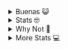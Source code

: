 
<details>
 <summary> Buenas 😺 </summary> 
 
 ![image](https://user-images.githubusercontent.com/71232328/156889336-c457bb5d-6c4f-4880-bbef-a28d081b8068.png)
 
</details>
 
 
 <details>
 <summary> Stats 🤓 </summary> 
 <a href="https://github.com/anuraghazra/github-readme-stats">
  <img align="center" src="https://github-readme-stats.vercel.app/api?username=RVLareu&theme=radical" />
</a>
 </details>
 
 
<details>
 <summary> Why Not 👾 </summary> 
 
 ![image](https://user-images.githubusercontent.com/71232328/156889534-5b726eec-cb60-4351-a8fc-633c762d8557.png)
 
</details>



<details>
 <summary> More Stats 💻 </summary> 
 

[![Top Langs](https://github-readme-stats.vercel.app/api/top-langs/?username=RVLareu&exclude_repo=sist_graficos&layout=compact)](https://github.com/anuraghazra/github-readme-stats)
 
</details>
